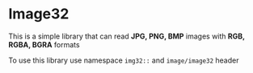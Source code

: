 # Image32

This is a simple library that can read **JPG, PNG, BMP** images with **RGB, RGBA, BGRA** formats

To use this library use namespace ```img32::``` and ```image/image32``` header